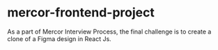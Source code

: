 # mercor-frontend-project
As a part of Mercor Interview Process, the final challenge is to create a clone of a Figma design in React Js. 
